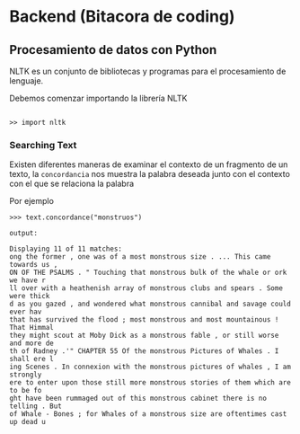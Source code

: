 # Backend (Bitacora de coding)

## Procesamiento de datos con Python 

NLTK es un conjunto de bibliotecas y programas para el procesamiento de lenguaje.

Debemos comenzar importando la librería NLTK


```

>> import nltk

```
### Searching Text 

Existen diferentes maneras de examinar el contexto de un fragmento de un texto, la `concordancia` nos muestra la palabra deseada junto con el contexto con el que se relaciona la palabra 

Por ejemplo
```
>>> text.concordance("monstruos")

output:

Displaying 11 of 11 matches:
ong the former , one was of a most monstrous size . ... This came towards us ,
ON OF THE PSALMS . " Touching that monstrous bulk of the whale or ork we have r
ll over with a heathenish array of monstrous clubs and spears . Some were thick
d as you gazed , and wondered what monstrous cannibal and savage could ever hav
that has survived the flood ; most monstrous and most mountainous ! That Himmal
they might scout at Moby Dick as a monstrous fable , or still worse and more de
th of Radney .'" CHAPTER 55 Of the monstrous Pictures of Whales . I shall ere l
ing Scenes . In connexion with the monstrous pictures of whales , I am strongly
ere to enter upon those still more monstrous stories of them which are to be fo
ght have been rummaged out of this monstrous cabinet there is no telling . But
of Whale - Bones ; for Whales of a monstrous size are oftentimes cast up dead u


```



